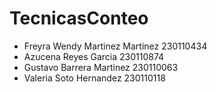 # TecnicasConteo

- Freyra Wendy Martinez Martinez 230110434
- Azucena Reyes Garcia 230110874
- Gustavo Barrera Martinez 230110063
- Valeria Soto Hernandez 230110118